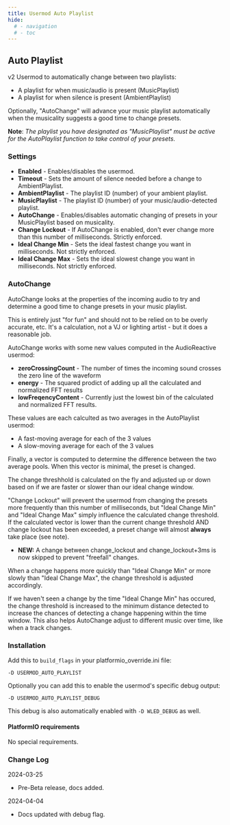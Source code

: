 ```yaml
---
title: Usermod Auto Playlist
hide:
  # - navigation
  # - toc
---
```


## Auto Playlist

v2 Usermod to automatically change between two playlists:

* A playlist for when music/audio is present (MusicPlaylist)
* A playlist for when silence is present (AmbientPlaylist)

Optionally, "AutoChange" will advance your music playlist automatically when the musicality suggests a good time to change presets.

**Note**: _The playlist you have designated as "MusicPlaylist" must be active for the AutoPlaylist function to take control of your presets._

### Settings

* **Enabled** - Enables/disables the usermod.
* **Timeout** - Sets the amount of silence needed before a change to AmbientPlaylist.
* **AmbientPlaylist** - The playlist ID (number) of your ambient playlist.
* **MusicPlaylist** - The playlist ID (number) of your music/audio-detected playlist.
* **AutoChange** - Enables/disables automatic changing of presets in your MusicPlaylist based on musicality.
* **Change Lockout** - If AutoChange is enabled, don't ever change more than this number of milliseconds. Strictly enforced.
* **Ideal Change Min** - Sets the ideal fastest change you want in milliseconds. Not strictly enforced.
* **Ideal Change Max** - Sets the ideal slowest change you want in milliseconds. Not strictly enforced.

### AutoChange

AutoChange looks at the properties of the incoming audio to try and determine a good time to change presets in your music playlist.

This is entirely just "for fun" and should not to be relied on to be overly accurate, etc. It's a calculation, not a VJ or lighting artist - but it does a reasonable job.

AutoChange works with some new values computed in the AudioReactive usermod:

* **zeroCrossingCount** - The number of times the incoming sound crosses the zero line of the waveform
* **energy** - The squared prodict of adding up all the calculated and normalized FFT results
* **lowFreqencyContent** - Currently just the lowest bin of the calculated and normalized FFT results.

These values are each calculted as two averages in the AutoPlaylist usermod:
* A fast-moving average for each of the 3 values
* A slow-moving average for each of the 3 values

Finally, a vector is computed to determine the difference between the two average pools. When this vector is minimal, the preset is changed.

The change threshhold is calculated on the fly and adjusted up or down based on if we are faster or slower than our ideal change window.

"Change Lockout" will prevent the usermod from changing the presets more frequently than this number of milliseconds, 
but "Ideal Change Min" and "Ideal Change Max" simply influence the calculated change threshold. If the calculated vector 
is lower than the current change threshold AND change lockout has been exceeded, a preset change will almost **always** take place (see note).

* **NEW:** A change between change_lockout and change_lockout+3ms is now skipped to prevent "freefall" changes.

When a change happens more quickly than "Ideal Change Min" or more slowly than "Ideal Change Max", the change threshold is 
adjusted accordingly.

If we haven't seen a change by the time "Ideal Change Min" has occured, the change threshold is increased to the minimum distance detected to
increase the chances of detecting a change happening within the time window. This also helps AutoChange adjust to different music over time, 
like when a track changes. 

### Installation

Add this to `build_flags` in your platformio_override.ini file:

  `-D USERMOD_AUTO_PLAYLIST`

Optionally you can add this to enable the usermod's specific debug output:

  `-D USERMOD_AUTO_PLAYLIST_DEBUG`

This debug is also automatically enabled with `-D WLED_DEBUG` as well.

#### PlatformIO requirements

No special requirements.

### Change Log

2024-03-25
* Pre-Beta release, docs added.
  
2024-04-04
* Docs updated with debug flag. 


